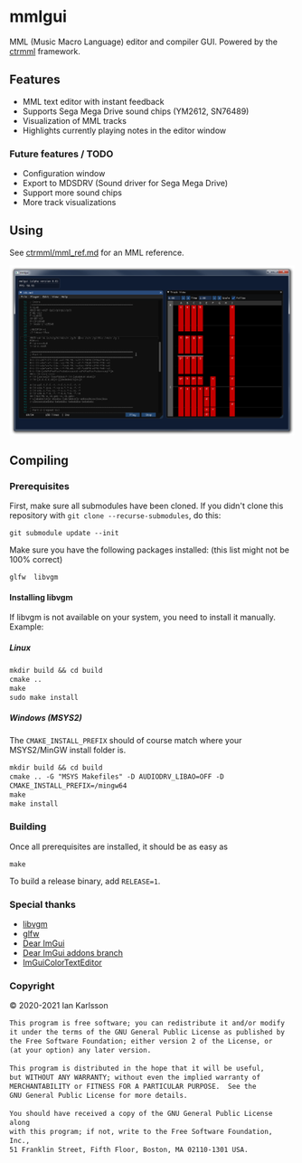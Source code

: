 mmlgui
======

MML (Music Macro Language) editor and compiler GUI. Powered by the [ctrmml](https://github.com/superctr/ctrmml) framework.

## Features

- MML text editor with instant feedback
- Supports Sega Mega Drive sound chips (YM2612, SN76489)
- Visualization of MML tracks
- Highlights currently playing notes in the editor window

### Future features / TODO

- Configuration window
- Export to MDSDRV (Sound driver for Sega Mega Drive)
- Support more sound chips
- More track visualizations

## Using

See [ctrmml/mml_ref.md](ctrmml/mml_ref.md) for an MML reference.

![Screenshot](doc/screenshot.png)

## Compiling

### Prerequisites
First, make sure all submodules have been cloned. If you didn't clone this repository
with `git clone --recurse-submodules`, do this:

	git submodule update --init

Make sure you have the following packages installed: (this list might not be 100% correct)

	glfw  libvgm

#### Installing libvgm

If libvgm is not available on your system, you need to install it manually. Example:

##### Linux

	mkdir build && cd build
	cmake ..
	make
	sudo make install

##### Windows (MSYS2)
The `CMAKE_INSTALL_PREFIX` should of course match where your MSYS2/MinGW install folder is.

	mkdir build && cd build
	cmake .. -G "MSYS Makefiles" -D AUDIODRV_LIBAO=OFF -D CMAKE_INSTALL_PREFIX=/mingw64
	make
	make install

### Building
Once all prerequisites are installed, it should be as easy as

	make

To build a release binary, add `RELEASE=1`.

### Special thanks

- [libvgm](https://github.com/ValleyBell/libvgm)
- [glfw](https://www.glfw.org/)
- [Dear ImGui](https://github.com/ocornut/imgui)
- [Dear ImGui addons branch](https://github.com/Flix01/imgui)
- [ImGuiColorTextEditor](https://github.com/BalazsJako/ImGuiColorTextEdit)

### Copyright

&copy; 2020-2021 Ian Karlsson

	This program is free software; you can redistribute it and/or modify
	it under the terms of the GNU General Public License as published by
	the Free Software Foundation; either version 2 of the License, or
	(at your option) any later version.

	This program is distributed in the hope that it will be useful,
	but WITHOUT ANY WARRANTY; without even the implied warranty of
	MERCHANTABILITY or FITNESS FOR A PARTICULAR PURPOSE.  See the
	GNU General Public License for more details.

	You should have received a copy of the GNU General Public License along
	with this program; if not, write to the Free Software Foundation, Inc.,
	51 Franklin Street, Fifth Floor, Boston, MA 02110-1301 USA.
